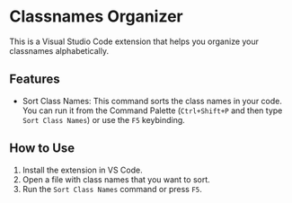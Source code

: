 # Classnames Organizer

This is a Visual Studio Code extension that helps you organize your classnames alphabetically.

## Features

- Sort Class Names: This command sorts the class names in your code. You can run it from the Command Palette (`Ctrl+Shift+P` and then type `Sort Class Names`) or use the `F5` keybinding.

## How to Use

1. Install the extension in VS Code.
2. Open a file with class names that you want to sort.
3. Run the `Sort Class Names` command or press `F5`.
